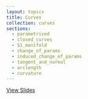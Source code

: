 ```yaml
---
layout: topics
title: Curves
collection: curves
sections:
  - parametrised
  - closed_curves
  - S1_manifold
  - change_of_params
  - induced_change_of_params
  - tangent_and_normal
  - arclength
  - curvature
---
```


<a href="{{ '/curves_slides' | relative_url }}" target="_blank">View Slides</a>
